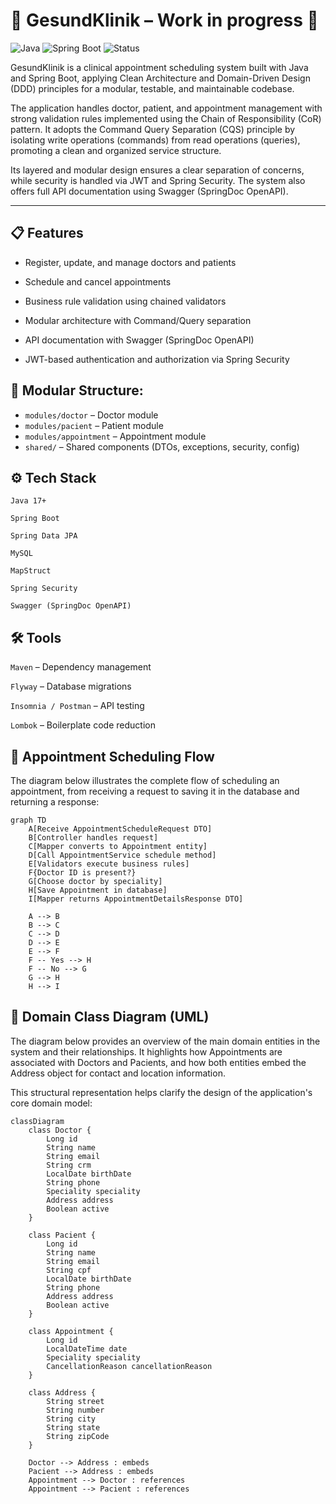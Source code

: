 # 🏥 GesundKlinik – Work in progress 🚧
![Java](https://img.shields.io/badge/Java-17+-blue?logo=java)
![Spring Boot](https://img.shields.io/badge/Spring%20Boot-3.0-brightgreen?logo=spring)
![Status](https://img.shields.io/badge/status-in%20development-yellow)

GesundKlinik is a clinical appointment scheduling system built with Java and Spring Boot, applying Clean Architecture and Domain-Driven Design (DDD) principles for a modular, testable, and maintainable codebase.

The application handles doctor, patient, and appointment management with strong validation rules implemented using the Chain of Responsibility (CoR) pattern. It adopts the Command Query Separation (CQS) principle by isolating write operations (commands) from read operations (queries), promoting a clean and organized service structure.

Its layered and modular design ensures a clear separation of concerns, while security is handled via JWT and Spring Security. The system also offers full API documentation using Swagger (SpringDoc OpenAPI).

---

## :clipboard: Features

- Register, update, and manage doctors and patients

- Schedule and cancel appointments

- Business rule validation using chained validators

- Modular architecture with Command/Query separation

- API documentation with Swagger (SpringDoc OpenAPI)

- JWT-based authentication and authorization via Spring Security
  

## 📂 Modular Structure:

- `modules/doctor` – Doctor module
- `modules/pacient` – Patient module
- `modules/appointment` – Appointment module
- `shared/` – Shared components (DTOs, exceptions, security, config)


## ⚙️ Tech Stack

```Java 17+```

```Spring Boot```

```Spring Data JPA```

```MySQL```

```MapStruct```

```Spring Security```

```Swagger (SpringDoc OpenAPI)```


## 🛠️ Tools

```Maven``` – Dependency management

```Flyway``` – Database migrations

```Insomnia / Postman``` – API testing

```Lombok``` – Boilerplate code reduction

## 🔄 Appointment Scheduling Flow

The diagram below illustrates the complete flow of scheduling an appointment, from receiving a request to saving it in the database and returning a response:

``` mermaid
graph TD
    A[Receive AppointmentScheduleRequest DTO]
    B[Controller handles request]
    C[Mapper converts to Appointment entity]
    D[Call AppointmentService schedule method]
    E[Validators execute business rules]
    F{Doctor ID is present?}
    G[Choose doctor by speciality]
    H[Save Appointment in database]
    I[Mapper returns AppointmentDetailsResponse DTO]

    A --> B
    B --> C
    C --> D
    D --> E
    E --> F
    F -- Yes --> H
    F -- No --> G
    G --> H
    H --> I

```
## 📐 Domain Class Diagram (UML)
The diagram below provides an overview of the main domain entities in the system and their relationships. It highlights how Appointments are associated with Doctors and Pacients, and how both entities embed the Address object for contact and location information.

This structural representation helps clarify the design of the application's core domain model:

``` mermaid
classDiagram
    class Doctor {
        Long id
        String name
        String email
        String crm
        LocalDate birthDate
        String phone
        Speciality speciality
        Address address
        Boolean active
    }

    class Pacient {
        Long id
        String name
        String email
        String cpf
        LocalDate birthDate
        String phone
        Address address
        Boolean active
    }

    class Appointment {
        Long id
        LocalDateTime date
        Speciality speciality
        CancellationReason cancellationReason
    }

    class Address {
        String street
        String number
        String city
        String state
        String zipCode
    }

    Doctor --> Address : embeds
    Pacient --> Address : embeds
    Appointment --> Doctor : references
    Appointment --> Pacient : references

```
